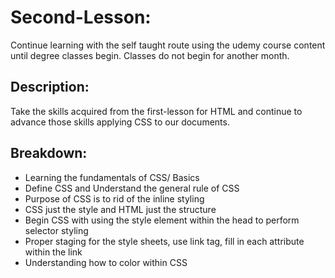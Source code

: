 # Second-Lesson:
Continue learning with the self taught route using the udemy course content until degree classes begin. Classes do not begin for another month. 

## Description:
Take the skills acquired from the first-lesson for HTML and continue to advance those skills applying CSS to our documents.

## Breakdown:

* Learning the fundamentals of CSS/ Basics
* Define CSS and Understand the general rule of CSS
* Purpose of CSS is to rid of the inline styling 
* CSS just the style and HTML just the structure
* Begin CSS with using the style element within the head to perform selector styling
* Proper staging for the style sheets, use link tag, fill in each attribute within the link
* Understanding how to color within CSS

